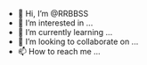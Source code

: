 - 👋 Hi, I’m @RRBBSS
- 👀 I’m interested in ...
- 🌱 I’m currently learning ...
- 💞️ I’m looking to collaborate on ...
- 📫 How to reach me ...

<!---
RRBBSS/RRBBSS is a ✨ special ✨ repository because its `README.md` (this file) appears on your GitHub profile.
You can click the Preview link to take a look at your changes.
--->
